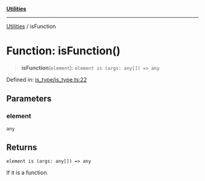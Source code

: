 [**Utilities**](../README.md)

***

[Utilities](../README.md) / isFunction

# Function: isFunction()

> **isFunction**(`element`): `element is (args: any[]) => any`

Defined in: [is\_type/is\_type.ts:22](https://github.com/noobiept/utilities/blob/786efe35015e1a6c21914057e8b0d5fc10429d8e/source/is_type/is_type.ts#L22)

## Parameters

### element

`any`

## Returns

`element is (args: any[]) => any`

If it is a function.
